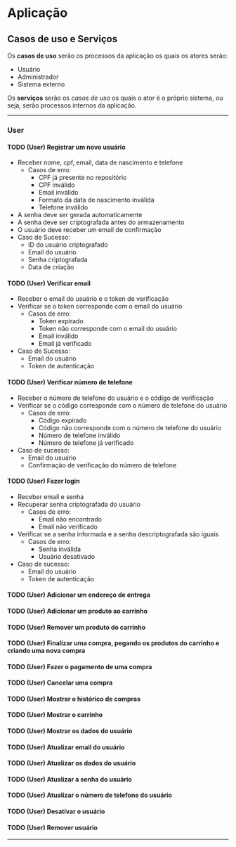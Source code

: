 # Aplicação

## Casos de uso e Serviços

Os **casos de uso** serão os processos da aplicação os quais os atores serão:

- Usuário
- Administrador
- Sistema externo

Os **serviços** serão os *casos de uso* os quais o ator é o próprio sistema, ou seja, serão processos internos da aplicação.

---

### User

#### TODO (User) Registrar um novo usuário

- Receber nome, cpf, email, data de nascimento e telefone
  - Casos de erro:
    - CPF já presente no repositório
    - CPF inválido
    - Email inválido
    - Formato da data de nascimento inválida
    - Telefone inválido
- A senha deve ser gerada automaticamente
- A senha deve ser criptografada antes do armazenamento
- O usuário deve receber um email de confirmação
- Caso de Sucesso:
  - ID do usuário criptografado
  - Email do usuário
  - Senha criptografada
  - Data de criação

#### TODO (User) Verificar email

- Receber o email do usuário e o token de verificação
- Verificar se o token corresponde com o email do usuário
  - Casos de erro:
    - Token expirado
    - Token não corresponde com o email do usuário
    - Email inválido
    - Email já verificado
- Caso de Sucesso:
  - Email do usuário
  - Token de autenticação

#### TODO (User) Verificar número de telefone

- Receber o número de telefone do usuário e o código de verificação
- Verificar se o código corresponde com o número de telefone do usuário
  - Casos de erro:
    - Código expirado
    - Código não corresponde com o número de telefone do usuário
    - Número de telefone inválido
    - Número de telefone já verificado
- Caso de sucesso:
  - Email do usuário
  - Confirmação de verificação do número de telefone

#### TODO (User) Fazer login

- Receber email e senha
- Recuperar senha criptografada do usuário
  - Casos de erro:
    - Email não encontrado
    - Email não verificado
- Verificar se a senha informada e a senha descriptografada são iguais
  - Casos de erro:
    - Senha inválida
    - Usuário desativado
- Caso de sucesso:
  - Email do usuário
  - Token de autenticação

#### TODO (User) Adicionar um endereço de entrega

#### TODO (User) Adicionar um produto ao carrinho

#### TODO (User) Remover um produto do carrinho

#### TODO (User) Finalizar uma compra, pegando os produtos do carrinho e criando uma nova compra

#### TODO (User) Fazer o pagamento de uma compra

#### TODO (User) Cancelar uma compra

#### TODO (User) Mostrar o histórico de compras

#### TODO (User) Mostrar o carrinho

#### TODO (User) Mostrar os dados do usuário

#### TODO (User) Atualizar email do usuário

#### TODO (User) Atualizar os dados do usuário

#### TODO (User) Atualizar a senha do usuário

#### TODO (User) Atualizar o número de telefone do usuário

#### TODO (User) Desativar o usuário

#### TODO (User) Remover usuário

---
